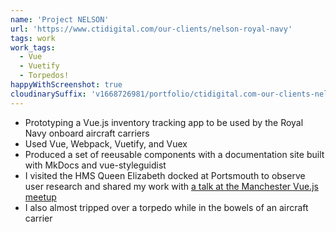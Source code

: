 ```yaml
---
name: 'Project NELSON'
url: 'https://www.ctidigital.com/our-clients/nelson-royal-navy'
tags: work
work_tags:
  - Vue
  - Vuetify
  - Torpedos!
happyWithScreenshot: true
cloudinarySuffix: 'v1668726981/portfolio/ctidigital.com-our-clients-nelson-royal-navy.png'
---
```


- Prototyping a Vue.js inventory tracking app to be used by the Royal Navy onboard aircraft carriers
- Used Vue, Webpack, Vuetify, and Vuex
- Produced a set of reeusable components with a documentation site built with MkDocs and vue-styleguidist
- I visited the HMS Queen Elizabeth docked at Portsmouth to observe user research and shared my work with [a talk at the Manchester Vue.js meetup](https://twitter.com/vuejsmcr/status/1037036688491638784)
- I also almost tripped over a torpedo while in the bowels of an aircraft carrier

